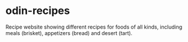 # odin-recipes
Recipe website showing different recipes for foods of all kinds, including
meals (brisket), appetizers (bread) and desert (tart).